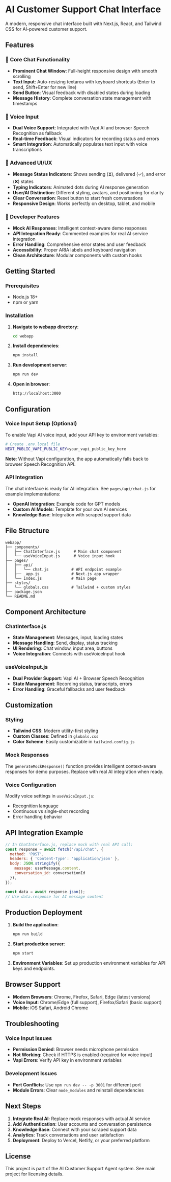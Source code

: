 # AI Customer Support Chat Interface

A modern, responsive chat interface built with Next.js, React, and Tailwind CSS for AI-powered customer support.

## Features

### 🎯 Core Chat Functionality
- **Prominent Chat Window**: Full-height responsive design with smooth scrolling
- **Text Input**: Auto-resizing textarea with keyboard shortcuts (Enter to send, Shift+Enter for new line)
- **Send Button**: Visual feedback with disabled states during loading
- **Message History**: Complete conversation state management with timestamps

### 🎤 Voice Input
- **Dual Voice Support**: Integrated with Vapi AI and browser Speech Recognition as fallback
- **Real-time Feedback**: Visual indicators for recording status and errors
- **Smart Integration**: Automatically populates text input with voice transcriptions

### 💬 Advanced UI/UX
- **Message Status Indicators**: Shows sending (⏳), delivered (✓), and error (❌) states
- **Typing Indicators**: Animated dots during AI response generation
- **User/AI Distinction**: Different styling, avatars, and positioning for clarity
- **Clear Conversation**: Reset button to start fresh conversations
- **Responsive Design**: Works perfectly on desktop, tablet, and mobile

### 🔧 Developer Features
- **Mock AI Responses**: Intelligent context-aware demo responses
- **API Integration Ready**: Commented examples for real AI service integration
- **Error Handling**: Comprehensive error states and user feedback
- **Accessibility**: Proper ARIA labels and keyboard navigation
- **Clean Architecture**: Modular components with custom hooks

## Getting Started

### Prerequisites
- Node.js 18+ 
- npm or yarn

### Installation

1. **Navigate to webapp directory**:
   ```bash
   cd webapp
   ```

2. **Install dependencies**:
   ```bash
   npm install
   ```

3. **Run development server**:
   ```bash
   npm run dev
   ```

4. **Open in browser**:
   ```
   http://localhost:3000
   ```

## Configuration

### Voice Input Setup (Optional)

To enable Vapi AI voice input, add your API key to environment variables:

```bash
# Create .env.local file
NEXT_PUBLIC_VAPI_PUBLIC_KEY=your_vapi_public_key_here
```

**Note**: Without Vapi configuration, the app automatically falls back to browser Speech Recognition API.

### API Integration

The chat interface is ready for AI integration. See `pages/api/chat.js` for example implementations:

- **OpenAI Integration**: Example code for GPT models
- **Custom AI Models**: Template for your own AI services  
- **Knowledge Base**: Integration with scraped support data

## File Structure

```
webapp/
├── components/
│   ├── ChatInterface.js      # Main chat component
│   └── useVoiceInput.js      # Voice input hook
├── pages/
│   ├── api/
│   │   └── chat.js          # API endpoint example
│   ├── _app.js              # Next.js app wrapper
│   └── index.js             # Main page
├── styles/
│   └── globals.css          # Tailwind + custom styles
├── package.json
└── README.md
```

## Component Architecture

### ChatInterface.js
- **State Management**: Messages, input, loading states
- **Message Handling**: Send, display, status tracking
- **UI Rendering**: Chat window, input area, buttons
- **Voice Integration**: Connects with useVoiceInput hook

### useVoiceInput.js  
- **Dual Provider Support**: Vapi AI + Browser Speech Recognition
- **State Management**: Recording status, transcripts, errors
- **Error Handling**: Graceful fallbacks and user feedback

## Customization

### Styling
- **Tailwind CSS**: Modern utility-first styling
- **Custom Classes**: Defined in `globals.css`
- **Color Scheme**: Easily customizable in `tailwind.config.js`

### Mock Responses
The `generateMockResponse()` function provides intelligent context-aware responses for demo purposes. Replace with real AI integration when ready.

### Voice Configuration
Modify voice settings in `useVoiceInput.js`:
- Recognition language
- Continuous vs single-shot recording
- Error handling behavior

## API Integration Example

```javascript
// In ChatInterface.js, replace mock with real API call:
const response = await fetch('/api/chat', {
  method: 'POST',
  headers: { 'Content-Type': 'application/json' },
  body: JSON.stringify({
    message: userMessage.content,
    conversation_id: conversationId
  }),
});

const data = await response.json();
// Use data.response for AI message content
```

## Production Deployment

1. **Build the application**:
   ```bash
   npm run build
   ```

2. **Start production server**:
   ```bash
   npm start
   ```

3. **Environment Variables**: Set up production environment variables for API keys and endpoints.

## Browser Support

- **Modern Browsers**: Chrome, Firefox, Safari, Edge (latest versions)
- **Voice Input**: Chrome/Edge (full support), Firefox/Safari (basic support)
- **Mobile**: iOS Safari, Android Chrome

## Troubleshooting

### Voice Input Issues
- **Permission Denied**: Browser needs microphone permission
- **Not Working**: Check if HTTPS is enabled (required for voice input)
- **Vapi Errors**: Verify API key in environment variables

### Development Issues
- **Port Conflicts**: Use `npm run dev -- -p 3001` for different port
- **Module Errors**: Clear `node_modules` and reinstall dependencies

## Next Steps

1. **Integrate Real AI**: Replace mock responses with actual AI service
2. **Add Authentication**: User accounts and conversation persistence  
3. **Knowledge Base**: Connect with your scraped support data
4. **Analytics**: Track conversations and user satisfaction
5. **Deployment**: Deploy to Vercel, Netlify, or your preferred platform

## License

This project is part of the AI Customer Support Agent system. See main project for licensing details. 